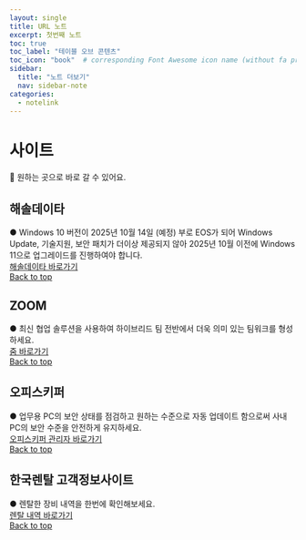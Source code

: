 ```yaml
---
layout: single
title: URL 노트
excerpt: 첫번째 노트
toc: true
toc_label: "테이블 오브 콘텐츠"
toc_icon: "book"  # corresponding Font Awesome icon name (without fa prefix)
sidebar:
  title: "노트 더보기"
  nav: sidebar-note
categories:
  - notelink
---
```


# 사이트
📮 원하는 곳으로 바로 갈 수 있어요.
## 해솔데이타
● Windows 10 버전이 2025년 10월 14일 (예정) 부로 EOS가 되어 Windows Update, 기술지원, 보안 패치가 더이상 제공되지 않아 2025년 10월 이전에 Windows 11으로 업그레이드를 진행하여야 합니다.<br><a href="https://www.haesoldata.co.kr/windows_end-of-support/" class="btn btn--info">해솔데이타 바로가기</a>
<br>
<a href="#" class="btn btn--success">Back to top</a>
<br>

## ZOOM
● 최신 협업 솔루션을 사용하여 하이브리드 팀 전반에서 더욱 의미 있는 팀워크를 형성하세요.<br><a href="https://www.zoom.com/ko" class="btn btn--info">줌 바로가기</a>
<br>
<a href="#" class="btn btn--success">Back to top</a>
<br>

## 오피스키퍼
● 업무용 PC의 보안 상태를 점검하고 원하는 수준으로 자동 업데이트 함으로써 사내 PC의 보안 수준을 안전하게 유지하세요.<br><a href="https://manager.officekeeper.co.kr/login" class="btn btn--info">오피스키퍼 관리자 바로가기</a>
<br>
<a href="#" class="btn btn--success">Back to top</a>
<br>

## 한국렌탈 고객정보사이트
● 렌탈한 장비 내역을 한번에 확인해보세요.<br><a href="https://www.krsmart.com/login" class="btn btn--info">렌탈 내역 바로가기</a>
<br>
<a href="#" class="btn btn--success">Back to top</a>
<br>
